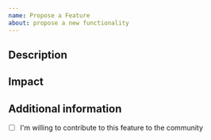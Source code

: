 ```yaml
---
name: Propose a Feature
about: propose a new functionality
---
```


## Description
<!-- 
A clear and concise description of what the desired feature will look like. 
What is the purpose, what´s the expected result. 
Please describe.
-->

## Impact
<!--
If possible, please provide insight in what and how many components might be affected or give a hint, if the feature implementation might result in breaking changes.
-->

## Additional information 

- [ ] I'm willing to contribute to this feature to the community



